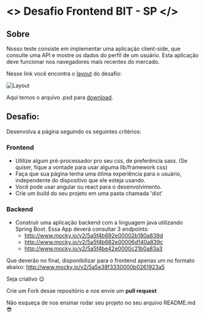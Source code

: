 # <> Desafio Frontend BIT - SP </>

## Sobre

Nosso teste consiste em implementar uma aplicação client-side, que consulte uma API e mostre os dados do perfil de um usuário. Esta aplicação deve funcionar nos navegadores mais recentes do mercado.

Nesse link você encontra o [layout](https://github.com/b2w-marketplace/code-challenge/blob/master/files/layout-code-challenge.jpg) do desafio:

![Layout](https://github.com/b2w-marketplace/code-challenge/blob/master/files/layout-code-challenge.jpg)

Aqui temos o arquivo .psd para [download](https://github.com/b2w-marketplace/code-challenge/blob/master/files/layout-code-challenge.psd).

## Desafio:
Desenvolva a página seguindo os seguintes critérios:

### Frontend

- Utilize algum pré-processador pro seu css, de preferência sass. (Se quiser, fique a vontade para usar alguma lib/framework css)
- Faça que sua página tenha uma ótima experiência para o usuário, independente do dispositivo que ele esteja usando.
- Você pode usar angular ou react para o desenvolvimento.
- Crie um build do seu projeto em uma pasta chamada 'dist'


### Backend

- Construir uma aplicação backend com a linguagem java utilizando Spring Boot. Essa App deverá consultar 3 endpoints:
  - http://www.mocky.io/v2/5a5f4b692e00002b180a839d
  - http://www.mocky.io/v2/5a5f4b682e00006d140a839c
  - http://www.mocky.io/v2/5a5f4be42e0000c21b0a83a3

Que deverão no final, disponibilizar para o frontend  apenas um no formato abaixo:
http://www.mocky.io/v2/5a5e38f3330000b0261923a5

Seja criativo 😉

Crie um Fork desse repositório e nos envie um **pull request**

Não esqueça de nos ensinar rodar seu projeto no seu arquivo README.md :sunglasses:
